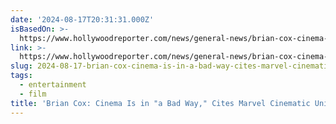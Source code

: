 ```yaml
---
date: '2024-08-17T20:31:31.000Z'
isBasedOn: >-
  https://www.hollywoodreporter.com/news/general-news/brian-cox-cinema-deadpool-wolverine-succession-eiff-marvel-1235977671/
link: >-
  https://www.hollywoodreporter.com/news/general-news/brian-cox-cinema-deadpool-wolverine-succession-eiff-marvel-1235977671/
slug: 2024-08-17-brian-cox-cinema-is-in-a-bad-way-cites-marvel-cinematic-universe
tags:
  - entertainment
  - film
title: 'Brian Cox: Cinema Is in "a Bad Way," Cites Marvel Cinematic Universe'
---
```

 
